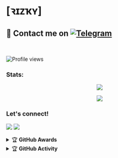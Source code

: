 # [ꝛɪᴢҡʏ]

## 📨 Contact me on [![Telegram](https://img.shields.io/badge/telegram-1b77FF.svg?style=for-the-badge&logo=telegram)](https://t.me/riizzvbss) 
<br>

![Profile views](https://komarev.com/ghpvc/?username=ꝛɪᴢҡʏ&color=red&style=flat-square&label=Profile+Views)
### Stats:
<p align="center"><a href="https://github.com/senpai80"><img src="https://github-readme-stats.vercel.app/api?username=ꝛɪᴢҡʏ&show_icons=true&theme=radical"></a></p>
<p align="center"><a href="https://github.com/senpai80"><img src="https://github-readme-stats.vercel.app/api/top-langs/?username=ꝛɪᴢҡʏ&theme=radical&layout=compact"></a></p> 

### Let's connect!
<p>
    <a href="https://t.me/riizzvbss" target="blank"><img src="https://img.shields.io/badge/@riizzvbss-30302f?style=flat&logo=telegram" /></a>
    <a href="https://instagram.com/ranandam_" target="blank"><img src="https://img.shields.io/badge/@ranandam_-30302f?style=flat&logo=instagram" /></a>
</p>
<details>
    <summary>&#127942 <b>GitHub Awards</b></summary><br/>

![Github Trophy](https://github-profile-trophy.vercel.app/?username=phaticusthiccy)

</details>

<details>
    <summary>&#127942 <b>GitHub Activity</b></summary><br/>

![Metrics](https://metrics.lecoq.io/ꝛɪᴢҡʏ?template=classic&repositories.forks=true&languages=1&languages.colors=github&languages.threshold=0%25&config.timezone=Asia%2FJakarta)

</details>
